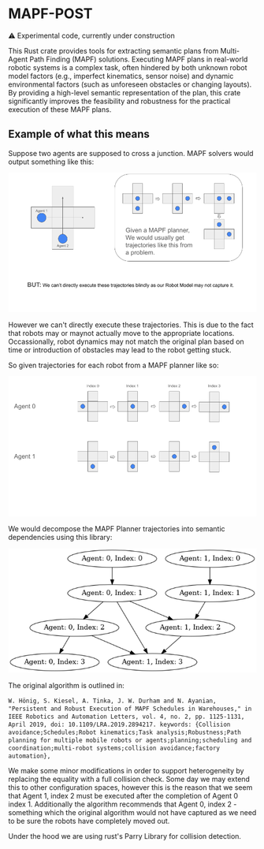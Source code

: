 # MAPF-POST

:warning: Experimental code, currently under construction

This Rust crate provides tools for extracting semantic plans from Multi-Agent Path Finding (MAPF) solutions. Executing MAPF plans in real-world robotic systems is a complex task, often hindered by both unknown robot model factors (e.g., imperfect kinematics, sensor noise) and dynamic environmental factors (such as unforeseen obstacles or changing layouts). By providing a high-level semantic representation of the plan, this crate significantly improves the feasibility and robustness for the practical execution of these MAPF plans.

## Example of what this means

Suppose two agents are supposed to cross a junction. MAPF solvers would output something like this:

![MAPF Junction](docs/MAPF_planner.png)

However we can't directly execute these trajectories. This is due to the fact that robots may or maynot actually move to the appropriate locations. Occassionally, robot dynamics may not match the original plan based on time or introduction of obstacles may lead to the robot getting stuck.

So given trajectories for each robot from a MAPF planner like so:

![Agent 2 Crossing](docs/trajectories.png)


We would decompose the MAPF Planner trajectories into semantic dependencies using this library:

![MAPF Dep graph](docs/safe_execution_startegy.png)

The original algorithm is outlined in:
```
W. Hönig, S. Kiesel, A. Tinka, J. W. Durham and N. Ayanian, "Persistent and Robust Execution of MAPF Schedules in Warehouses," in IEEE Robotics and Automation Letters, vol. 4, no. 2, pp. 1125-1131, April 2019, doi: 10.1109/LRA.2019.2894217. keywords: {Collision avoidance;Schedules;Robot kinematics;Task analysis;Robustness;Path planning for multiple mobile robots or agents;planning;scheduling and coordination;multi-robot systems;collision avoidance;factory automation},
```

We make some minor modifications in order to support heterogeneity by replacing the equality with a full collision check. Some day we may extend this to other configuration spaces, however this is the reason that we seem that Agent 1, index 2 must be executed after the completion of Agent 0 index 1. Additionally the algorithm recommends that Agent 0, index 2 - something which the original algorithm would not have captured as we need to be sure the robots have completely moved out.

Under the hood we are using rust's Parry Library for collision detection.
